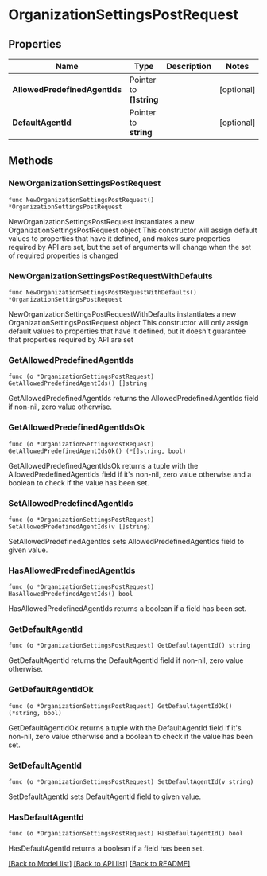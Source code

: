 # OrganizationSettingsPostRequest

## Properties

Name | Type | Description | Notes
------------ | ------------- | ------------- | -------------
**AllowedPredefinedAgentIds** | Pointer to **[]string** |  | [optional] 
**DefaultAgentId** | Pointer to **string** |  | [optional] 

## Methods

### NewOrganizationSettingsPostRequest

`func NewOrganizationSettingsPostRequest() *OrganizationSettingsPostRequest`

NewOrganizationSettingsPostRequest instantiates a new OrganizationSettingsPostRequest object
This constructor will assign default values to properties that have it defined,
and makes sure properties required by API are set, but the set of arguments
will change when the set of required properties is changed

### NewOrganizationSettingsPostRequestWithDefaults

`func NewOrganizationSettingsPostRequestWithDefaults() *OrganizationSettingsPostRequest`

NewOrganizationSettingsPostRequestWithDefaults instantiates a new OrganizationSettingsPostRequest object
This constructor will only assign default values to properties that have it defined,
but it doesn't guarantee that properties required by API are set

### GetAllowedPredefinedAgentIds

`func (o *OrganizationSettingsPostRequest) GetAllowedPredefinedAgentIds() []string`

GetAllowedPredefinedAgentIds returns the AllowedPredefinedAgentIds field if non-nil, zero value otherwise.

### GetAllowedPredefinedAgentIdsOk

`func (o *OrganizationSettingsPostRequest) GetAllowedPredefinedAgentIdsOk() (*[]string, bool)`

GetAllowedPredefinedAgentIdsOk returns a tuple with the AllowedPredefinedAgentIds field if it's non-nil, zero value otherwise
and a boolean to check if the value has been set.

### SetAllowedPredefinedAgentIds

`func (o *OrganizationSettingsPostRequest) SetAllowedPredefinedAgentIds(v []string)`

SetAllowedPredefinedAgentIds sets AllowedPredefinedAgentIds field to given value.

### HasAllowedPredefinedAgentIds

`func (o *OrganizationSettingsPostRequest) HasAllowedPredefinedAgentIds() bool`

HasAllowedPredefinedAgentIds returns a boolean if a field has been set.

### GetDefaultAgentId

`func (o *OrganizationSettingsPostRequest) GetDefaultAgentId() string`

GetDefaultAgentId returns the DefaultAgentId field if non-nil, zero value otherwise.

### GetDefaultAgentIdOk

`func (o *OrganizationSettingsPostRequest) GetDefaultAgentIdOk() (*string, bool)`

GetDefaultAgentIdOk returns a tuple with the DefaultAgentId field if it's non-nil, zero value otherwise
and a boolean to check if the value has been set.

### SetDefaultAgentId

`func (o *OrganizationSettingsPostRequest) SetDefaultAgentId(v string)`

SetDefaultAgentId sets DefaultAgentId field to given value.

### HasDefaultAgentId

`func (o *OrganizationSettingsPostRequest) HasDefaultAgentId() bool`

HasDefaultAgentId returns a boolean if a field has been set.


[[Back to Model list]](../README.md#documentation-for-models) [[Back to API list]](../README.md#documentation-for-api-endpoints) [[Back to README]](../README.md)


